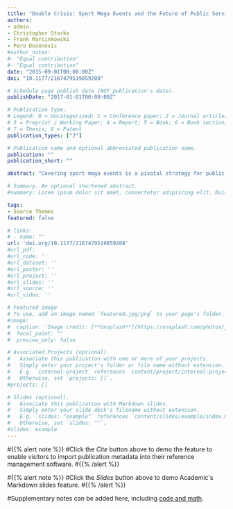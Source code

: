```yaml
---
title: "Double Crisis: Sport Mega Events and the Future of Public Service Broadcasting."
authors:
- admin
- Christopher Starke
- Frank Marcinkowski
- Pero Dosenovic
#author_notes:
#- "Equal contribution"
#- "Equal contribution"
date: "2015-09-01T00:00:00Z"
doi: "10.1177/2167479519859208"

# Schedule page publish date (NOT publication's date).
publishDate: "2017-01-01T00:00:00Z"

# Publication type.
# Legend: 0 = Uncategorized; 1 = Conference paper; 2 = Journal article;
# 3 = Preprint / Working Paper; 4 = Report; 5 = Book; 6 = Book section;
# 7 = Thesis; 8 = Patent
publication_types: ["2"]

# Publication name and optional abbreviated publication name.
publication: ""
publication_short: ""

abstract: "Covering sport mega events is a pivotal strategy for public service broadcasting (PSB) to claim audience support and public legitimacy. However, these mega events are subject to considerable controversy due to their association with doping or corruption. This raises the question for the PSB of how to satisfy the audience of the Olympic Games: by looking closely or by looking away? Conducting two empirical studies, this article investigates how German public service broadcasters reported the sociopolitical problems related to the 2016 Olympic Summer Games and whether the coverage has met the expectations of the audience. The results of a content analysis suggest that a substantial amount of coverage was dedicated to the problematic aspects of the Games. A conjoint analysis shows that German public service broadcasters did not meet the expectations of different audience segments: Neither the core audience nor event-driven spectators and certainly not the outsiders of media sports were fully satisfied by the Olympic program menu of German PSB."

# Summary. An optional shortened abstract.
#summary: Lorem ipsum dolor sit amet, consectetur adipiscing elit. Duis posuere tellus ac convallis placerat. Proin tincidunt magna sed ex sollicitudin condimentum.

tags:
- Source Themes
featured: false

# links:
# - name: ""
url: 'doi.org/10.1177/2167479519859208'
#url_pdf:
#url_code: ''
#url_dataset: ''
#url_poster: ''
#url_project: ''
#url_slides: ''
#url_source: ''
#url_video: ''

# Featured image
# To use, add an image named `featured.jpg/png` to your page's folder. 
#image:
#  caption: 'Image credit: [**Unsplash**](https://unsplash.com/photos/jdD8gXaTZsc)'
#  focal_point: ""
#  preview_only: false

# Associated Projects (optional).
#   Associate this publication with one or more of your projects.
#   Simply enter your project's folder or file name without extension.
#   E.g. `internal-project` references `content/project/internal-project/index.md`.
#   Otherwise, set `projects: []`.
#projects: []

# Slides (optional).
#   Associate this publication with Markdown slides.
#   Simply enter your slide deck's filename without extension.
#   E.g. `slides: "example"` references `content/slides/example/index.md`.
#   Otherwise, set `slides: ""`.
#slides: example
---
```


#{{% alert note %}}
#Click the *Cite* button above to demo the feature to enable visitors to import publication metadata into their reference management software.
#{{% /alert %}}

#{{% alert note %}}
#Click the *Slides* button above to demo Academic's Markdown slides feature.
#{{% /alert %}}

#Supplementary notes can be added here, including [code and math](https://sourcethemes.com/academic/docs/writing-markdown-latex/).
